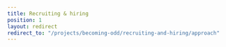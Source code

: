 ```yaml
---
title: Recruiting & hiring
position: 1
layout: redirect
redirect_to: "/projects/becoming-odd/recruiting-and-hiring/approach"
---
```


